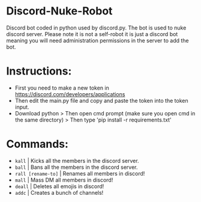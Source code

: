 # Discord-Nuke-Robot
Discord bot coded in python used by discord.py. The bot is used to nuke discord server. Please note it is not a self-robot it is just a discord bot meaning you will need administration permissions in the server to add the bot.

# Instructions:
- First you need to make a new token in https://discord.com/developers/applications
- Then edit the main.py file and copy and paste the token into the token input.
- Download python > Then open cmd prompt (make sure you open cmd in the same directory) > Then type 'pip install -r requirements.txt'

# Commands:
- `kall`              | Kicks all the members in the discord server.
- `ball`              | Bans all the members in the discord server.
- `rall [rename-to]`  | Renames all members in discord!
- `mall`              | Mass DM all members in discord!
- `deall`             | Deletes all emojis in discord!
- `addc`              | Creates a bunch of channels!
